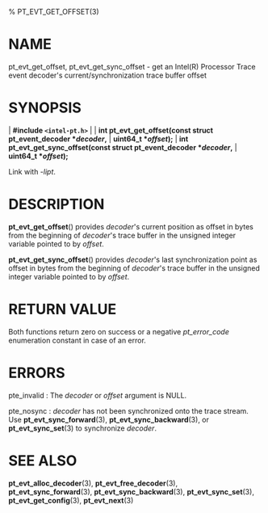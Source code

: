 % PT_EVT_GET_OFFSET(3)

<!---
 ! Copyright (c) 2015-2024, Intel Corporation
 ! SPDX-License-Identifier: BSD-3-Clause
 !
 ! Redistribution and use in source and binary forms, with or without
 ! modification, are permitted provided that the following conditions are met:
 !
 !  * Redistributions of source code must retain the above copyright notice,
 !    this list of conditions and the following disclaimer.
 !  * Redistributions in binary form must reproduce the above copyright notice,
 !    this list of conditions and the following disclaimer in the documentation
 !    and/or other materials provided with the distribution.
 !  * Neither the name of Intel Corporation nor the names of its contributors
 !    may be used to endorse or promote products derived from this software
 !    without specific prior written permission.
 !
 ! THIS SOFTWARE IS PROVIDED BY THE COPYRIGHT HOLDERS AND CONTRIBUTORS "AS IS"
 ! AND ANY EXPRESS OR IMPLIED WARRANTIES, INCLUDING, BUT NOT LIMITED TO, THE
 ! IMPLIED WARRANTIES OF MERCHANTABILITY AND FITNESS FOR A PARTICULAR PURPOSE
 ! ARE DISCLAIMED. IN NO EVENT SHALL THE COPYRIGHT OWNER OR CONTRIBUTORS BE
 ! LIABLE FOR ANY DIRECT, INDIRECT, INCIDENTAL, SPECIAL, EXEMPLARY, OR
 ! CONSEQUENTIAL DAMAGES (INCLUDING, BUT NOT LIMITED TO, PROCUREMENT OF
 ! SUBSTITUTE GOODS OR SERVICES; LOSS OF USE, DATA, OR PROFITS; OR BUSINESS
 ! INTERRUPTION) HOWEVER CAUSED AND ON ANY THEORY OF LIABILITY, WHETHER IN
 ! CONTRACT, STRICT LIABILITY, OR TORT (INCLUDING NEGLIGENCE OR OTHERWISE)
 ! ARISING IN ANY WAY OUT OF THE USE OF THIS SOFTWARE, EVEN IF ADVISED OF THE
 ! POSSIBILITY OF SUCH DAMAGE.
 !-->

# NAME

pt_evt_get_offset, pt_evt_get_sync_offset - get an Intel(R) Processor Trace
event decoder's current/synchronization trace buffer offset


# SYNOPSIS

| **\#include `<intel-pt.h>`**
|
| **int pt_evt_get_offset(const struct pt_event_decoder \**decoder*,**
|                       **uint64_t \**offset*);**
| **int pt_evt_get_sync_offset(const struct pt_event_decoder \**decoder*,**
|                            **uint64_t \**offset*);**

Link with *-lipt*.


# DESCRIPTION

**pt_evt_get_offset**() provides *decoder*'s current position as offset in
bytes from the beginning of *decoder*'s trace buffer in the unsigned integer
variable pointed to by *offset*.

**pt_evt_get_sync_offset**() provides *decoder*'s last synchronization point as
offset in bytes from the beginning of *decoder*'s trace buffer in the unsigned
integer variable pointed to by *offset*.


# RETURN VALUE

Both functions return zero on success or a negative *pt_error_code* enumeration
constant in case of an error.


# ERRORS

pte_invalid
:   The *decoder* or *offset* argument is NULL.

pte_nosync
:   *decoder* has not been synchronized onto the trace stream.  Use
    **pt_evt_sync_forward**(3), **pt_evt_sync_backward**(3), or
    **pt_evt_sync_set**(3) to synchronize *decoder*.


# SEE ALSO

**pt_evt_alloc_decoder**(3), **pt_evt_free_decoder**(3),
**pt_evt_sync_forward**(3), **pt_evt_sync_backward**(3),
**pt_evt_sync_set**(3), **pt_evt_get_config**(3), **pt_evt_next**(3)

